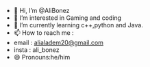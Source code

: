 - 👋 Hi, I’m @AliBonez
- 👀 I’m interested in Gaming and coding
- 🌱 I’m currently learning c++,python and Java.
- 📫 How to reach me :
- email : alialadem20@gmail.com
- insta : ali_bonez
- 😄 Pronouns:he/him
